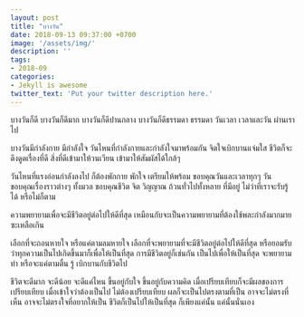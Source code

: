 ```yaml
---
layout: post
title: "บางวัน"
date: 2018-09-13 09:37:00 +0700
image: '/assets/img/'
description: ''
tags:
- 2018-09
categories:
- Jekyll is awesome
twitter_text: 'Put your twitter description here.'
---
```

บางวันก็ดี บางวันก็ดีมาก บางวันก็ดีปานกลาง บางวันก็ดีธรรมดา ธรรมดา วันเวลา เวลาและวัน ผ่านเราไป

บางวันมีกำลังกาย มีกำลังใจ วันไหนที่กำลังกายและกำลังใจมาพร้อมกัน จิตใจเบิกบานแจ่มใส ชีวิตก็จะดึงดูดเรื่องที่ดี สิ่งที่ดีเข้ามาให้วนเวียน เข้ามาให้สัมผัสได้ใกล้ๆ

วันไหนที่แรงอ่อนกำลังลงไป ก็ต้องพักกาย พักใจ เตรียมให้พร้อม ขอบคุณวันและเวลาทุกๆ วัน ขอบคุณเรื่องราวต่างๆ ทั้งมวล ขอบคุณชีวิต จิต วิญญาณ ถ้วนทั่วไปทั้งหลาย ที่มีอยู่ ไม่ว่าที่เราจะรับรู้ได้ หรือไม่ก็ตาม

ความพยายามเพื่อจะมีชีวิตอยู่ต่อไปให้ดีที่สุด เหมือนกับจะเป็นความพยายามที่ต้องใช้พละกำลังมากมายซะเหลือเกิน

เลือกที่จะถอนหายใจ หรือแค่ตามลมหายใจ เลือกที่จะพยายามที่จะมีชีวิตอยู่ต่อไปให้ดีที่สุด หรือยอมรับว่าทุกความเป็นไปเกิดขึ้นมาก็เพื่อให้เป็นที่สุด การมีชีวิตอยู่ก็เช่นกัน เป็นไปเพื่อให้เป็นที่สุด จะพยายามทำ หรือจะแค่ตามตื่น รู้ เบิกบานกับชีวิตไป

ชีวิตจะดีมาก จะดีน้อย จะดีแค่ไหน ขึ้นอยู่กับใจ ขึ้นอยู่กับความคิด เมื่อเปรียบเทียบก็จะมีผลของการเปรียบเทียบ เมื่อเข้าใจว่าต้องเป็นไป ไม่ต้องเปรียบเทียบ ผลก็จะเป็นไปตรงตามที่เป็น อาจจะไม่ตรงที่เห็น อาจจะไม่ตรงใจที่อยากให้เป็น ชีวิตก็เป็นไปให้เป็นที่สุด ก็เพียงแค่นั้น แค่นั้นนั่นเอง
